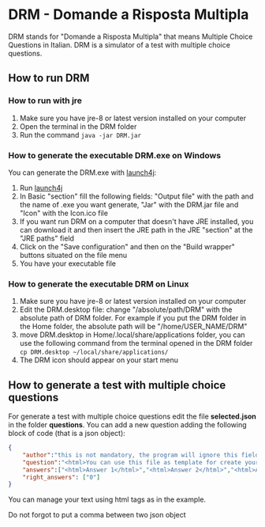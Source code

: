# DRM - Domande a Risposta Multipla

DRM stands for "Domande a Risposta Multipla" that means Multiple Choice Questions in Italian.
DRM is a simulator of a test with multiple choice questions.

## How to run DRM

### How to run with jre

1. Make sure you have jre-8 or latest version installed on your computer
2. Open the terminal in the DRM folder
3. Run the command `java -jar DRM.jar`

### How to generate the executable DRM.exe on Windows

You can generate the DRM.exe with [launch4j](https://launch4j.sourceforge.net/):
1. Run [launch4j](https://launch4j.sourceforge.net/)
2. In Basic "section" fill the following fields: "Output file" with the path and the name of .exe you want generate, "Jar" with the DRM.jar file and "Icon" with the Icon.ico file
3. If you want run DRM on a computer that doesn't have JRE installed, you can download it and then insert the JRE path in the JRE "section" at the "JRE paths" field
4. Click on the "Save configuration" and then on the "Build wrapper" buttons situated on the file menu
5. You have your executable file

### How to generate the executable DRM on Linux

1. Make sure you have jre-8 or latest version installed on your computer
2. Edit the DRM.desktop file: change "/absolute/path/DRM" with the absolute path of DRM folder. For example if you put the DRM folder in the Home folder, the absolute path will be "/home/USER_NAME/DRM"
3. move DRM.desktop in Home/.local/share/applications folder, you can use the following command from the terminal opened in the DRM folder `cp DRM.desktop ~/local/share/applications/`
4. The DRM icon should appear on your start menu

## How to generate a test with multiple choice questions

For generate a test with multiple choice questions edit the file **selected.json** in the folder **questions**.
You can add a new question adding the following block of code (that is a json object):

```json
{
	"author":"this is not mandatory, the program will ignore this field",
	"question":"<html>You can use this file as template for create your questions, you can use html for customize your answers and questions.<br><b>NOTE : </b> The index answer start from 0<br> For select the first one as correct, use the index 0 <br><br></html>",
	"answers":["<html>Answer 1</html>","<html>Answer 2</html>","<html>Answer 3</html>", "<html>Answer 4</html>"],
	"right_answers": ["0"]
}
```

You can manage your text using html tags as in the example.

Do not forgot to put a comma between two json object
